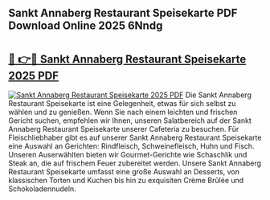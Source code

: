 ## Sankt Annaberg Restaurant Speisekarte PDF Download Online 2025 6Nndg

# <h2><a href="http://gcc3rhl.nevu.top/?p=Sankt+Annaberg+Restaurant+Speisekarte">🔗 👉🔴 Sankt Annaberg Restaurant Speisekarte 2025 PDF</a></h2>

[![Sankt Annaberg Restaurant Speisekarte 2025 PDF](https://i.imgur.com/dBaPXMq.png)](http://gcc3rhl.nevu.top/?p=Sankt+Annaberg+Restaurant+Speisekarte)
Die Sankt Annaberg Restaurant Speisekarte ist eine Gelegenheit, etwas für sich selbst zu wählen und zu genießen. Wenn Sie nach einem leichten und frischen Gericht suchen, empfehlen wir Ihnen, unseren Salatbereich auf der Sankt Annaberg Restaurant Speisekarte unserer Cafeteria zu besuchen. Für Fleischliebhaber gibt es auf unserer Sankt Annaberg Restaurant Speisekarte eine Auswahl an Gerichten: Rindfleisch, Schweinefleisch, Huhn und Fisch. Unseren Auserwählten bieten wir Gourmet-Gerichte wie Schaschlik und Steak an, die auf frischem Feuer zubereitet werden. Unsere Sankt Annaberg Restaurant Speisekarte umfasst eine große Auswahl an Desserts, von klassischen Torten und Kuchen bis hin zu exquisiten Crème Brûlée und Schokoladennudeln.
